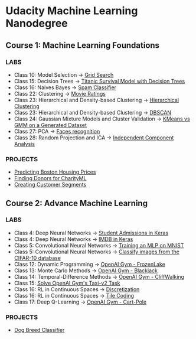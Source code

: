 # Udacity Machine Learning Nanodegree

## Course 1: Machine Learning Foundations

### LABS

* Class 10: Model Selection -> [Grid Search](https://github.com/davamix/udacity-machine-learning-nanodegere/tree/master/labs/Model-Selection)
* Class 15: Decision Trees -> [Titanic Survival Model with Decision Trees](https://github.com/davamix/udacity-machine-learning-nanodegere/tree/master/labs/Decision-Trees)
* Class 16: Naives Bayes -> [Spam Classifier](https://github.com/davamix/udacity-machine-learning-nanodegere/tree/master/labs/Naives-Bayes)
* Class 22: Clustering -> [Movie Ratings](https://github.com/davamix/udacity-machine-learning-nanodegere/tree/master/labs/Clustering)
* Class 23: Hierarchical and Density-based Clustering -> [Hierarchical Clustering](https://github.com/davamix/udacity-machine-learning-nanodegere/tree/master/labs/Hierarchical-and-Density-based-Clustering)
* Class 23: Hierarchical and Density-based Clustering -> [DBSCAN](https://github.com/davamix/udacity-machine-learning-nanodegere/tree/master/labs/Hierarchical-and-Density-based-Clustering/DBSCAN)
* Class 24: Gaussian Mixture Models and Cluster Validation -> [KMeans vs GMM on a Generated Dataset](https://github.com/davamix/udacity-machine-learning-nanodegere/tree/master/labs/Gaussian-Mixture-Models-and-Cluster-Validation)
* Class 27: PCA -> [Faces recognition](https://github.com/davamix/udacity-machine-learning-nanodegere/tree/master/labs/PCA)
* Class 28: Random Projection and ICA -> [Independent Component Analysis](https://github.com/davamix/udacity-machine-learning-nanodegere/tree/master/labs/Random-Projection-and-ICA)

### PROJECTS

- [Predicting Boston Housing Prices](https://github.com/davamix/udacity-machine-learning-nanodegere/tree/master/projects/boston_housing)
- [Finding Donors for CharityML](https://github.com/davamix/udacity-machine-learning-nanodegere/tree/master/projects/finding_donors)
- [Creating Customer Segments](https://github.com/davamix/udacity-machine-learning-nanodegere/tree/master/projects/customer_segments)

## Course 2: Advance Machine Learning

### LABS

* Class 4: Deep Neural Networks -> [Student Admissions in Keras](https://github.com/davamix/udacity-machine-learning-nanodegere/tree/master/labs/Deep-Neural-Networks/Student-Admissions)
* Class 4: Deep Neural Networks -> [IMDB in Keras](https://github.com/davamix/udacity-machine-learning-nanodegere/tree/master/labs/Deep-Neural-Networks)
* Class 5: Convolutional Neural Networks -> [Training an MLP on MNIST](https://github.com/davamix/udacity-machine-learning-nanodegere/tree/master/labs/Convolutional-Neural-Networks/mnist-mlp)
* Class 5: Convolutional Neural Networks -> [Classify images from the CIFAR-10 database](https://github.com/davamix/udacity-machine-learning-nanodegere/tree/master/labs/Convolutional-Neural-Networks/cifar10-classification)
* Class 12: Dynamic Programming -> [OpenAI Gym - FrozenLake](https://github.com/davamix/udacity-machine-learning-nanodegere/tree/master/labs/Dynamic-Programming)
* Class 13: Monte Carlo Methods -> [OpenAI Gym - Blackjack](https://github.com/davamix/udacity-machine-learning-nanodegere/tree/master/labs/Monte-Carlo)
* Class 14: Temporal-Difference Methods -> [OpenAI Gym - CliffWalking](https://github.com/davamix/udacity-machine-learning-nanodegere/tree/master/labs/Temporal-Difference)
* Class 15: [Solve OpenAI Gym's Taxi-v2 Task](https://github.com/davamix/udacity-machine-learning-nanodegere/tree/master/labs/OpenAI-Taxi-v2)
* Class 16: RL in Continuous Spaces -> [Discretization](https://github.com/davamix/udacity-machine-learning-nanodegere/tree/master/labs/RL-in-Continuous-Spaces)
* Class 16: RL in Continuous Spaces -> [Tile Coding](https://github.com/davamix/udacity-machine-learning-nanodegere/tree/master/labs/RL-in-Continuous-Spaces)
* Class 17: Deep Q-Learning -> [OpenAI Gym - Cart-Pole](https://github.com/davamix/udacity-machine-learning-nanodegere/tree/master/labs/Deep-Q-Learning)

### PROJECTS

- [Dog Breed Classifier](https://github.com/davamix/udacity-machine-learning-nanodegere/tree/master/projects/dog-project)